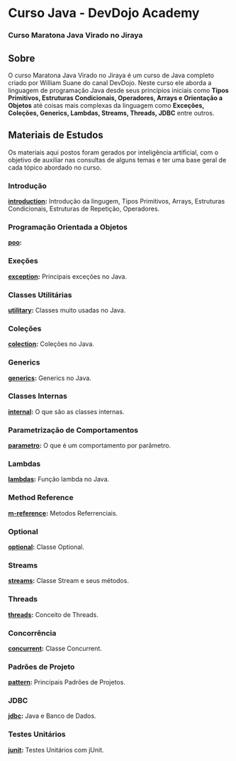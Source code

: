 # Curso Java - DevDojo Academy
 
### Curso Maratona Java Virado no Jiraya

## Sobre 

O curso Maratona Java Virado no Jiraya é um curso de Java completo criado por William Suane do canal DevDojo. Neste curso ele aborda a linguagem de programação Java desde seus princípios iniciais como **Tipos Primitivos, Estruturas Condicionais, Operadores, Arrays e Orientação a Objetos** até coisas mais complexas da linguagem como **Exceções, Coleções, Generics, Lambdas, Streams, Threads, JDBC** entre outros. 

## Materiais de Estudos

Os materiais aqui postos foram gerados por inteligência artificial, com o objetivo de auxiliar nas consultas de alguns temas e ter uma base geral de cada tópico abordado no curso.

### Introdução
**[introduction](https://drive.google.com/drive/folders/1xJ7ObM3UHGVRKJO932AlhaCAgFd7y7fp?usp=drive_link "Drive"):**
Introdução da lingugem, Tipos Primitivos, Arrays, Estruturas Condicionais, Estruturas de Repetição, Operadores.

### Programação Orientada a Objetos
**[poo](https://drive.google.com/drive/folders/10hlRwPwShJyZsZC9MslW5quPWDmtlx6i?usp=drive_link "Drive"):**

### Exeções
**[exception](https://drive.google.com/drive/folders/1w9IJbk2zEQsOYbYtyvdpQfH61bsOZD5_?usp=drive_link "Drive"):**
Principais exceções no Java.

### Classes Utilitárias
**[utilitary](https://drive.google.com/drive/folders/1nEs0F4kehrgXtf6LzmAn6-kSuy1e4JyW?usp=drive_link "Drive"):**
Classes muito usadas no Java.

### Coleções
**[colection](https://drive.google.com/drive/folders/1nOphNoftuxrpMlDfek4-y7cOIy9EzjRi?usp=drive_link "Drive"):**
Coleções no Java.

### Generics
**[generics](https://drive.google.com/drive/folders/1IKVn60pW08KCTj4hf5vabVIV8QWy53rz?usp=drive_link "Drive"):**
Generics no Java.

### Classes Internas
**[internal](https://drive.google.com/drive/folders/1h9XhmGe1tmtGA5-MU2nJ2i5PI7-bcpul?usp=drive_link "Drive"):**
O que são as classes internas.

### Parametrização de Comportamentos
**[parametro](https://drive.google.com/drive/folders/1xnR_gDIT5YBldcBn6kt6ojXxI9xgLZO-?usp=drive_link "Drive"):**
O que é um comportamento por parâmetro.

### Lambdas
**[lambdas](https://drive.google.com/drive/folders/1IZboJ_piqfB8tcaC9kUnIUXH6aZRbhg9?usp=drive_link "Drive"):**
Função lambda no Java.

### Method Reference
**[m-reference](https://drive.google.com/drive/folders/1UH4kOI7i5Fc2JfN8fTvCABN-Kv5Gdk3d?usp=drive_link "Drive"):**
Metodos Referrenciais.

### Optional
**[optional](https://drive.google.com/drive/folders/1xKMudOo2Bh_MUCgqOsvX6ksS2uCmmv-V?usp=drive_link "Drive"):**
Classe Optional.

### Streams
**[streams](https://drive.google.com/drive/folders/1Fgn5-5zAPxWPCh_PniYeRWNflcI5VYHp?usp=drive_link "Drive"):**
Classe Stream e seus métodos.

### Threads
**[threads](https://drive.google.com/drive/folders/1kmqvI8-yX8Qsmj-fZ3Kx9El-pEg86qEv?usp=drive_link "Drive"):**
Conceito de Threads.

### Concorrência
**[concurrent](https://drive.google.com/drive/folders/1oMEIgHWextFuWkRdXOrOYkGckGAkSSVR?usp=drive_link "Drive"):**
Classe Concurrent.

### Padrões de Projeto
**[pattern](https://drive.google.com/drive/folders/18IRqFtBjx-SjwfVyAg5Ui6aa9PZWqswY?usp=drive_link "Drive"):**
Principais Padrões de Projetos.

### JDBC
**[jdbc](https://drive.google.com/drive/folders/1f9bmSbKR85a3pLCIP3BH65gvXkK0Fua_?usp=drive_link "Drive"):**
Java e Banco de Dados.

### Testes Unitários
**[junit](https://drive.google.com/drive/folders/1vIkwc2dhU-SRlnwBIBXyKkE-ZjWOAZ4u?usp=drive_link "Drive"):**
Testes Unitários com jUnit.


